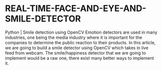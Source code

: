 # REAL-TIME-FACE-AND-EYE-AND-SMILE-DETECTOR
Python | Smile detection using OpenCV Emotion detectors are used in many industries, one being the media industry where it is important for the companies to determine the public reaction to their products. In this article, we are going to build a smile detector using OpenCV which takes in live feed from webcam. The smile/happiness detector that we are going to implement would be a raw one, there exist many better ways to implement it.
